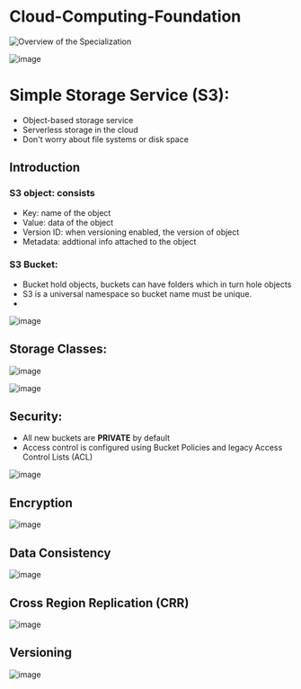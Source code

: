 # Cloud-Computing-Foundation
![Overview of the Specialization](https://user-images.githubusercontent.com/79841341/125635618-6968b461-c5f7-44b3-a9f9-4f622e10509e.png)

![image](https://user-images.githubusercontent.com/79841341/131250280-675f5558-beb5-4247-aa23-cadaae77d420.png)

# Simple Storage Service (S3):
- Object-based storage service
- Serverless storage in the cloud
- Don't worry about file systems or disk space

## Introduction

### S3 object: consists
- Key: name of the object
- Value: data of the object
- Version ID: when versioning enabled, the version of object
- Metadata: addtional info attached to the object

### S3 Bucket:
- Bucket hold objects, buckets can have folders which in turn hole objects
- S3 is a universal namespace so bucket name must be unique.
- 
![image](https://user-images.githubusercontent.com/79841341/131250329-1ef716b9-fc88-46de-ae46-f5eb53395dfc.png)

## Storage Classes:

![image](https://user-images.githubusercontent.com/79841341/131250533-0f164471-fb0d-4871-89aa-f8680ea92aec.png)

![image](https://user-images.githubusercontent.com/79841341/131250725-f44a8f97-2de2-4b5b-81ec-82ceb5281e80.png)

## Security:
- All new buckets are **PRIVATE** by default
- Access control is configured using Bucket Policies and legacy Access Control Lists (ACL)

![image](https://user-images.githubusercontent.com/79841341/131250680-389fc6be-460b-4d52-b0e5-689785c50043.png)

## Encryption

![image](https://user-images.githubusercontent.com/79841341/131250742-70e9f968-3770-4e92-be87-a36d2318a236.png)

## Data Consistency

![image](https://user-images.githubusercontent.com/79841341/131250806-cc6d3eae-e37f-406f-b196-bf360f918b37.png)

## Cross Region Replication (CRR)

![image](https://user-images.githubusercontent.com/79841341/131250838-0e8c9a07-4910-42a5-8d59-ff771a3b5bb4.png)

## Versioning

![image](https://user-images.githubusercontent.com/79841341/131250876-598a2275-c2a8-4219-8dbf-9fe3639eb5a0.png)

